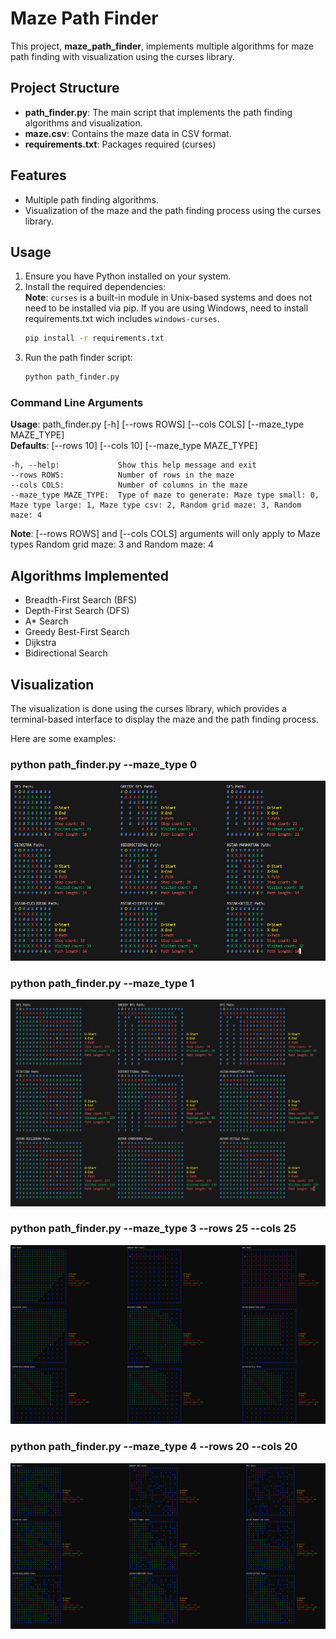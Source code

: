 # Maze Path Finder

This project, **maze_path_finder**, implements multiple algorithms for maze path finding with visualization using the curses library.

## Project Structure
- **path_finder.py**: The main script that implements the path finding algorithms and visualization.
- **maze.csv**: Contains the maze data in CSV format.
- **requirements.txt**: Packages required (curses)

## Features

- Multiple path finding algorithms.
- Visualization of the maze and the path finding process using the curses library.

## Usage

1. Ensure you have Python installed on your system.  
2. Install the required dependencies:  
**Note**: `curses` is a built-in module in Unix-based systems and does not need to be installed via pip. If you are using Windows, need to install requirements.txt wich includes `windows-curses`.
    ```sh
    pip install -r requirements.txt
    ```
3. Run the path finder script:
    ```sh
    python path_finder.py
    ```

### Command Line Arguments
**Usage**: path_finder.py [-h] [--rows ROWS] [--cols COLS] [--maze_type MAZE_TYPE]  
**Defaults**: [--rows 10] [--cols 10] [--maze_type MAZE_TYPE]
```
-h, --help:             Show this help message and exit
--rows ROWS:            Number of rows in the maze
--cols COLS:            Number of columns in the maze
--maze_type MAZE_TYPE:  Type of maze to generate: Maze type small: 0, Maze type large: 1, Maze type csv: 2, Random grid maze: 3, Random maze: 4
```
**Note**: [--rows ROWS] and [--cols COLS] arguments will only apply to Maze types Random grid maze: 3 and Random maze: 4


## Algorithms Implemented

- Breadth-First Search (BFS)
- Depth-First Search (DFS)
- A* Search
- Greedy Best-First Search
- Dijkstra
- Bidirectional Search 


## Visualization
The visualization is done using the curses library, which provides a terminal-based interface to display the maze and the path finding process.

Here are some examples:
### **python path_finder.py --maze_type 0**  
![alt text](https://raw.githubusercontent.com/SantiagoEnriqueGA/maze_path_finder/refs/heads/main/img/maze_type_0.png)


### **python path_finder.py --maze_type 1**    
![alt text](https://raw.githubusercontent.com/SantiagoEnriqueGA/maze_path_finder/refs/heads/main/img/maze_type_1.png)


### **python path_finder.py --maze_type 3 --rows 25 --cols 25**  
![alt text](https://raw.githubusercontent.com/SantiagoEnriqueGA/maze_path_finder/refs/heads/main/img/maze_type_3_r25_c25.png)


### **python path_finder.py --maze_type 4 --rows 20 --cols 20**  
![alt text](https://raw.githubusercontent.com/SantiagoEnriqueGA/maze_path_finder/refs/heads/main/img/maze_type_4_r20_c20.png)


